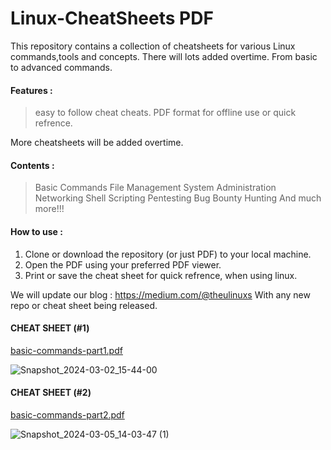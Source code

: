 # Linux-CheatSheets PDF
This repository contains a collection of cheatsheets for various Linux commands,tools and concepts.
There will lots added overtime. From basic to advanced commands.

#### Features :
> easy to follow cheat cheats.
> PDF format for offline use or quick refrence.

More cheatsheets will be added overtime. 

#### Contents :
> Basic Commands
> File Management
> System Administration
> Networking
> Shell Scripting
> Pentesting
> Bug Bounty Hunting
> And much more!!!

#### How to use :
1. Clone or download the repository (or just PDF) to your local machine.
2. Open the PDF using your preferred PDF viewer.
3. Print or save the cheat sheet for quick refrence, when using linux.

We will update our blog : https://medium.com/@theulinuxs 
With any new repo or cheat sheet being released.
 
#### CHEAT SHEET (#1)
[basic-commands-part1.pdf](https://github.com/the-universal-linux-society/Linux-CheatSheets/files/14503877/basic-commands-part1.pdf)


![Snapshot_2024-03-02_15-44-00](https://github.com/the-universal-linux-society/Linux-CheatSheets/assets/161962528/d2a9df88-3efd-4bd9-ad4e-6fe6b07a889f)

#### CHEAT SHEET (#2)
[basic-commands-part2.pdf](https://github.com/the-universal-linux-society/Linux-CheatSheets/files/14496434/basic-commands-part2.pdf)

![Snapshot_2024-03-05_14-03-47 (1)](https://github.com/the-universal-linux-society/Linux-CheatSheets/assets/161962528/7ef71663-441e-4c77-b059-c1f7b7608793)

